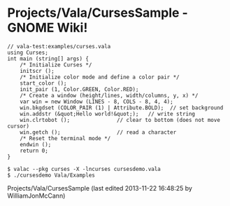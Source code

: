 # Projects/Vala/CursesSample - GNOME Wiki!

```genie
// vala-test:examples/curses.vala
using Curses;
int main (string[] args) {
    /* Initialize Curses */
    initscr ();
    /* Initialize color mode and define a color pair */
    start_color ();
    init_pair (1, Color.GREEN, Color.RED);
    /* Create a window (height/lines, width/columns, y, x) */
    var win = new Window (LINES - 8, COLS - 8, 4, 4);
    win.bkgdset (COLOR_PAIR (1) | Attribute.BOLD);  // set background
    win.addstr (&quot;Hello world!&quot;);   // write string
    win.clrtobot ();               // clear to bottom (does not move cursor)
    win.getch ();                  // read a character
    /* Reset the terminal mode */
    endwin ();
    return 0;
}
```

```shell
$ valac --pkg curses -X -lncurses cursesdemo.vala
$ ./cursesdemo Vala/Examples
```

Projects/Vala/CursesSample
    (last edited 2013-11-22 16:48:25 by WilliamJonMcCann)

